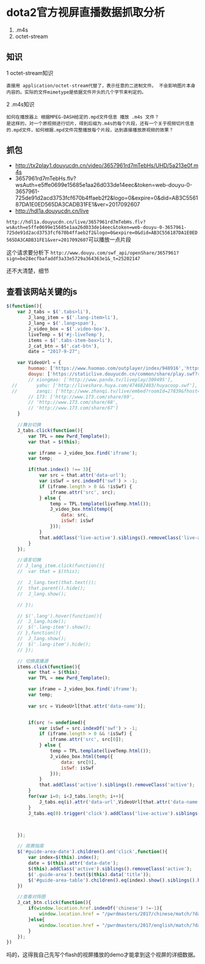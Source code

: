 # dota2官方视屏直播数据抓取分析

1. .m4s
2. octet-stream

## 知识
1 octet-stream知识

    直接用 application/octet-stream代替了，表示任意的二进制文件。 不会影响图片本身内容的。实际的文件mimetype是依据文件开头的几个字节来判定的。

2 .m4s知识

    如何在播放器上 根据MPEG-DASH给定的.mpd文件信息 播放 .m4s 文件？
    是这样的，对一个原视频进行切片，得到后缀为.m4s的每个片段，还有一个关于视频切片信息的.mpd文件，如何根据.mpd文件完整播放每个片段，达到直接播放原视频的效果？

## 抓包
* http://tx2play1.douyucdn.cn/video/3657961rd7mTebHs/UHD/5a213e0f.m4s
* 3657961rd7mTebHs.flv?wsAuth=e5ffe0699e15685e1aa26d033de14eec&token=web-douyu-0-3657961-725de91d2acd3753fcf670b4ffaeb2f2&logo=0&expire=0&did=AB3C556187DA1E0ED565DA3CADB31FE1&ver=2017092607
* http://hdl1a.douyucdn.cn/live

`http://hdl1a.douyucdn.cn/live/3657961rd7mTebHs.flv?wsAuth=e5ffe0699e15685e1aa26d033de14eec&token=web-douyu-0-3657961-725de91d2acd3753fcf670b4ffaeb2f2&logo=0&expire=0&did=AB3C556187DA1E0ED565DA3CADB31FE1&ver=2017092607`可以播放一点片段

这个请求要分析下
`http://www.douyu.com/swf_api/openShare/3657961?sign=be28ecfbafaddf3a33e5729a364363e1&_t=25202147`

还不大清楚，细节

## 查看该网站关键的js
```javascript
$(function(){
	var J_tabs = $('.tabs>li'),
		J_lang_item = $('.lang-item>li'),
		J_lang = $('.lang>span'),
		J_video_box = $('.video-box'),
		liveTemp = $('#j-liveTemp'),
		items = $('.tabs-item-box>li'),
		J_cat_btn = $('.cat-btn'),
		date = "2017-9-27";

	var VideoUrl = {
		huomao: ['https://www.huomao.com/outplayer/index/948916','https://www.huomao.com/outplayer/index/5103'],
		douyu: ['https://staticlive.douyucdn.cn/common/share/play.swf?room_id=3657961','https://staticlive.douyucdn.cn/common/share/play.swf?room_id=3688429'],
		// xiongmao: ['http://www.panda.tv/liveplay/309495'],
  //       yahu: ['http://liveshare.huya.com/474682403/huyacoop.swf'],
  //       zanqi: ['http://www.zhanqi.tv/live/embed?roomId=27839&fhost=http%3A%2F%2Fwww.wanmei.com%2F'] 
        // 173: ['http://www.173.com/share/69', 
        // 'http://www.173.com/share/68', 
        // 'http://www.173.com/share/67']
    }

	//舞台切换
	J_tabs.click(function(){
		var TPL = new Pwrd_Template();
		var that = $(this);

		var iframe = J_video_box.find('iframe');
		var temp;

		if(that.index() !== 3){
			var src = that.attr('data-url');
			var isSwf = src.indexOf('swf') > -1;
			if (iframe.length > 0 && !isSwf) {
                iframe.attr('src', src);
            } else {
                temp = TPL.template(liveTemp.html());
                J_video_box.html(temp({
                    data: src,
                    isSwf: isSwf
                }));
            }
			that.addClass('live-active').siblings().removeClass('live-active');
		}
	});

	//语言切换
	// J_lang_item.click(function(){
	// 	var that = $(this);

	// 	J_lang.text(that.text());
	// 	that.parent().hide();
	// 	J_lang.show();

	// });

	// $('.lang').hover(function(){
	// 	J_lang.hide();
	// 	$('.lang-item').show();
	// },function(){
	// 	J_lang.show();
	// 	$('.lang-item').hide();
	// });

	// 切换直播源
	items.click(function(){
		var that = $(this);
		var TPL = new Pwrd_Template();

		var iframe = J_video_box.find('iframe');
		var temp;
		
		var src = VideoUrl[that.attr('data-name')];


		if(src != undefined){
			var isSwf = src.indexOf('swf') > -1;
			if (iframe.length > 0 && !isSwf) {
	            iframe.attr('src', src[0]);
	        } else {
	            temp = TPL.template(liveTemp.html());
	            J_video_box.html(temp({
	                data: src[0],
	                isSwf: isSwf
	            }));
	        }
	        that.addClass('active').siblings().removeClass('active');
		}
		for(var i=0; i<J_tabs.length; i++){
			J_tabs.eq(i).attr('data-url',VideoUrl[that.attr('data-name')][i])
		}
		J_tabs.eq(0).trigger('click').addClass('live-active').siblings().removeClass('live-active')



	});

	// 观赛指南
	$('#guide-area-date').children().on('click',function(){
		var index=$(this).index();
		date = $(this).attr('data-date');
		$(this).addClass('active').siblings().removeClass('active');
		$('.guide-area').text($(this).data('title'));
		$('#guide-area-table').children().eq(index).show().siblings().hide();
	})

	//查看对阵图
	J_cat_btn.click(function(){
		if(window.location.href.indexOf('chinese') !=-1){
			window.location.href = "/pwrdmasters/2017/chinese/match/?date="+date+"#j-mapwarp";
		}else{
			window.location.href = "/pwrdmasters/2017/english/match/?date="+date+"#j-mapwarp";
		}
	});
})
```
吗的，这得我自己先写个flash的视屏播放的demo才能拿到这个视屏的详细数据。
